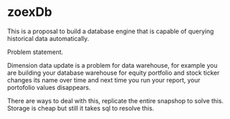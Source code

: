 # zoexDb

This is a proposal to build a database engine that is capable of querying historical data automatically. 

Problem statement. 

Dimension data update is a problem for data warehouse, for example you are building your database warehouse for equity portfolio and stock ticker changes its name over time and next time you run your report, your portofolio values disappears. 

There are ways to deal with this, replicate the entire snapshop to solve this. Storage is cheap but still it takes sql to resolve this. 
